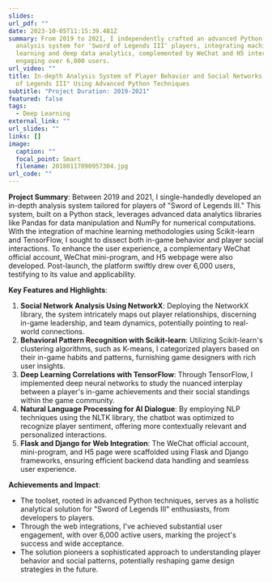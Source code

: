 ```yaml
---
slides:
url_pdf: ""
date: 2023-10-05T11:15:39.481Z
summary: From 2019 to 2021, I independently crafted an advanced Python-based
  analysis system for 'Sword of Legends III' players, integrating machine
  learning and deep data analytics, complemented by WeChat and H5 interfaces,
  engaging over 6,000 users.
url_video: ""
title: In-depth Analysis System of Player Behavior and Social Networks in "Sword
  of Legends III" Using Advanced Python Techniques
subtitle: "Project Duration: 2019-2021"
featured: false
tags:
  - Deep Learning
external_link: ""
url_slides: ""
links: []
image:
  caption: ""
  focal_point: Smart
  filename: 20180117090957304.jpg
url_code: ""
---
```


**Project Summary**: Between 2019 and 2021, I single-handedly developed an in-depth analysis system tailored for players of "Sword of Legends III." This system, built on a Python stack, leverages advanced data analytics libraries like Pandas for data manipulation and NumPy for numerical computations. With the integration of machine learning methodologies using Scikit-learn and TensorFlow, I sought to dissect both in-game behavior and player social interactions. To enhance the user experience, a complementary WeChat official account, WeChat mini-program, and H5 webpage were also developed. Post-launch, the platform swiftly drew over 6,000 users, testifying to its value and applicability.

**Key Features and Highlights**:

1. **Social Network Analysis Using NetworkX**: Deploying the NetworkX library, the system intricately maps out player relationships, discerning in-game leadership, and team dynamics, potentially pointing to real-world connections.
2. **Behavioral Pattern Recognition with Scikit-learn**: Utilizing Scikit-learn's clustering algorithms, such as K-means, I categorized players based on their in-game habits and patterns, furnishing game designers with rich user insights.
3. **Deep Learning Correlations with TensorFlow**: Through TensorFlow, I implemented deep neural networks to study the nuanced interplay between a player's in-game achievements and their social standings within the game community.
4. **Natural Language Processing for AI Dialogue**: By employing NLP techniques using the NLTK library, the chatbot was optimized to recognize player sentiment, offering more contextually relevant and personalized interactions.
5. **Flask and Django for Web Integration**: The WeChat official account, mini-program, and H5 page were scaffolded using Flask and Django frameworks, ensuring efficient backend data handling and seamless user experience.

**Achievements and Impact**:

- The toolset, rooted in advanced Python techniques, serves as a holistic analytical solution for "Sword of Legends III" enthusiasts, from developers to players.
- Through the web integrations, I've achieved substantial user engagement, with over 6,000 active users, marking the project's success and wide acceptance.
- The solution pioneers a sophisticated approach to understanding player behavior and social patterns, potentially reshaping game design strategies in the future.
